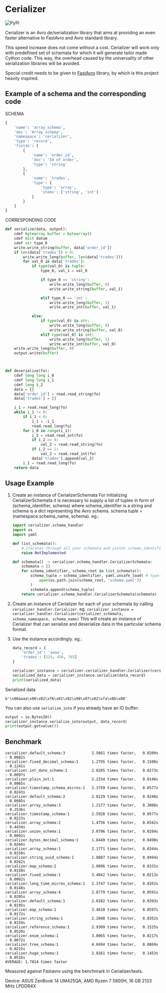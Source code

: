 # Cerializer

![PyPI](https://img.shields.io/pypi/v/Cerializer)

Cerializer is an Avro de/serialization library that aims at providing an even faster alternative to FastAvro and Avro standard library.

This speed increase does not come without a cost. Cerializer will work only with predefined set of schemata for which it will generate tailor made Cython code. This way, the overhead caused by the universality of other serialization libraries will be avoided.

Special credit needs to be given to [FastAvro](https://github.com/fastavro/fastavro) library, by which is this project heavily inspired.

## Example of a schema and the corresponding code

SCHEMA
```python
{
    'name': 'array_schema',
    'doc': 'Array schema',
    'namespace': 'cerializer',
    'type': 'record',
    'fields': [
        {
            'name': 'order_id',
            'doc': 'Id of order',
            'type': 'string'
        },
        {
            'name': 'trades',
            'type': {
                'type': 'array',
                'items': ['string', 'int']
            }
        }
    ]
}
```

CORRESPONDING CODE
```python
def serialize(data, output):
    cdef bytearray buffer = bytearray()
    cdef dict datum
    cdef str type_0
    write.write_string(buffer, data['order_id'])
    if len(data['trades']) > 0:
        write.write_long(buffer, len(data['trades']))
        for val_0 in data['trades']:
            if type(val_0) is tuple:
                type_0, val_1 = val_0

                if type_0 == 'string':
                    write.write_long(buffer, 0)
                    write.write_string(buffer, val_1)

                elif type_0 == 'int':
                    write.write_long(buffer, 1)
                    write.write_int(buffer, val_1)

            else:
                if type(val_0) is str:
                    write.write_long(buffer, 0)
                    write.write_string(buffer, val_0)
                elif type(val_0) is int:
                    write.write_long(buffer, 1)
                    write.write_int(buffer, val_0)
    write.write_long(buffer, 0)
    output.write(buffer)



def deserialize(fo):
    cdef long long i_0
    cdef long long i_1
    cdef long i_2
    data = {}
    data['order_id'] = read.read_string(fo)
    data['trades'] = []

    i_1 = read.read_long(fo)
    while i_1 != 0:
        if i_1 < 0:
            i_1 = -i_1
            read.read_long(fo)
        for i_0 in range(i_1):
            i_2 = read.read_int(fo)
            if i_2 == 0:
                val_2 = read.read_string(fo)
            if i_2 == 1:
                val_2 = read.read_int(fo)
            data['trades'].append(val_2)
        i_1 = read.read_long(fo)
    return data
```


## Usage Example
1. Create an instance of CerializerSchemata
For initializing CerializerSchemata it is necessary to supply a list of tuples in form of (schema_identifier, schema)
where schema_identifier is a string and schema is a dict representing the Avro schema.
schema tuple = (namespace.schema_name, schema). eg.:
    ```python
    import cerializer.schema_handler
    import os
    import yaml
    
    def list_schemata():
        # iterates through all your schemata and yields schema_identifier and path to schema folder
        raise NotImplemented
    
    def schemata() -> cerializer.schema_handler.CerializerSchemata:
        schemata = []
        for schema_identifier, schema_root in list_schemata():
            schema_tuple = schema_identifier, yaml.unsafe_load( # type: ignore
                open(os.path.join(schema_root, 'schema.yaml'))
            )
            schemata.append(schema_tuple)
        return cerializer.schema_handler.CerializerSchemata(schemata)
    ```

2. Create an instance of Cerializer for each of your schemata by calling `cerializer_handler.Cerializer`.
eg. `cerializer_instance = cerializer_handler.Cerializer(cerializer_schemata, schema_namespace, schema_name)`
This will create an instance of Cerializer that can serialize and deserialize data in the particular schema format.

3. Use the instance accordingly.
    eg.:
    ```python
    data_record = {
        'order_id': 'aaaa',
        'trades': [123, 456, 765]
    }
    
    cerializer_instance = cerializer.cerializer_handler.Cerializer(cerializer_schemata, 'school', 'student')
    serialized_data = cerializer_instance.serialize(data_record)
    print(serialized_data)
    ```

Serialized data
```
b'\x08aaaa\x06\x02\xf6\x01\x02\x90\x07\x02\xfa\x0b\x00'
```

You can also use `serialize_into` if you already have an IO buffer:

```python
output = io.BytesIO()
cerializer_instance.serialize_into(output, data_record)
print(output.getvalue())
```

## Benchmark
```
cerializer.default_schema:3            2.5661 times faster,   0.0209s : 0.0082s
cerializer.fixed_decimal_schema:1      1.2795 times faster,   0.1588s : 0.1241s
cerializer.int_date_schema:1           2.8285 times faster,   0.0273s : 0.0097s
cerializer.plain_int:1                 2.2334 times faster,   0.0146s : 0.0065s
cerializer.timestamp_schema_micros:1   2.3759 times faster,   0.0577s : 0.0243s
cerializer.default_schema:2            2.8129 times faster,   0.0240s : 0.0085s
cerializer.array_schema:3              1.2177 times faster,   0.3088s : 0.2536s
cerializer.timestamp_schema:1          2.5928 times faster,   0.0577s : 0.0223s
cerializer.array_schema:2              1.4756 times faster,   0.6542s : 0.4434s
cerializer.union_schema:1              3.0796 times faster,   0.0284s : 0.0092s
cerializer.bytes_decimal_schema:1      1.8449 times faster,   0.0490s : 0.0266s
cerializer.array_schema:1              2.1771 times faster,   0.0344s : 0.0158s
cerializer.string_uuid_schema:1        1.8887 times faster,   0.0494s : 0.0262s
cerializer.map_schema:2                2.0896 times faster,   0.0331s : 0.0158s
cerializer.fixed_schema:1              3.4042 times faster,   0.0213s : 0.0062s
cerializer.long_time_micros_schema:1   2.3747 times faster,   0.0352s : 0.0148s
cerializer.array_schema:4              2.8779 times faster,   0.0591s : 0.0205s
cerializer.default_schema:1            2.0182 times faster,   0.0393s : 0.0195s
cerializer.map_schema:1                3.4610 times faster,   0.0597s : 0.0172s
cerializer.string_schema:1             2.2048 times faster,   0.0352s : 0.0159s
cerializer.reference_schema:1          2.9309 times faster,   0.1525s : 0.0520s
cerializer.enum_schema:1               3.0065 times faster,   0.0217s : 0.0072s
cerializer.tree_schema:1               4.0494 times faster,   0.0869s : 0.0215s
cerializer.huge_schema:1               2.8161 times faster,   0.1453s : 0.0516s
AVERAGE: 1.7814 times faster
```

Measured against Fastavro using the benchmark in Cerializer/tests.

Device: ASUS ZenBook 14 UM425QA, AMD Ryzen 7 5800H, 16 GB 2133 MHz LPDDR4X
